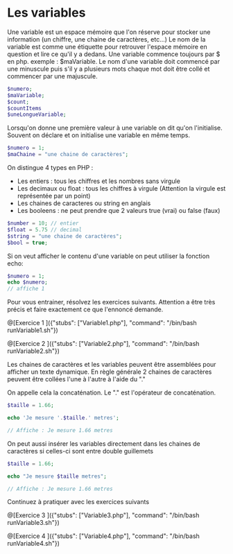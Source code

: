 # Les variables

Une variable est un espace mémoire que l'on réserve pour stocker une information (un chiffre, une chaine de caractères, etc...) 
Le nom de la variable est comme une étiquette pour retrouver l'espace mémoire en question et lire ce qu'il y a dedans.
Une variable commence toujours par $ en php. exemple : $maVariable. Le nom d'une variable doit commencé par une minuscule puis s'il y a plusieurs mots chaque mot doit être collé et commencer par une majuscule.

```php
$numero;
$maVariable;
$count;
$countItems
$uneLongueVariable;
```

Lorsqu'on donne une première valeur à une variable on dit qu'on l'initialise. Souvent on déclare et on initialise une variable en même temps.

```php
$numero = 1;
$maChaine = "une chaine de caractères";
```

On distingue 4 types en PHP :
- Les entiers : tous les chiffres et les nombres sans virgule
- Les decimaux ou float : tous les chiffres à virgule (Attention la virgule est représentée par un point)
- Les chaines de caracteres ou string en anglais
- Les booleens : ne peut prendre que 2 valeurs true (vrai) ou false (faux)

```php
$number = 10; // entier
$float = 5.75 // decimal
$string = "une chaine de caractères";
$bool = true;
```

Si on veut afficher le contenu d'une variable on peut utiliser la fonction echo:

```php
$numero = 1;
echo $numero;
// affiche 1
```

Pour vous entrainer, résolvez les exercices suivants.
Attention a être très précis et faire exactement ce que l'ennoncé demande.

@[Exercice 1 ]({"stubs": ["Variable1.php"], "command": "/bin/bash runVariable1.sh"})

@[Exercice 2 ]({"stubs": ["Variable2.php"], "command": "/bin/bash runVariable2.sh"})


Les chaines de caractères et les variables peuvent être assemblées pour afficher un texte dynamique. 
En règle générale 2 chaines de caractères peuvent être collées l'une à l'autre à l'aide du "."

On appelle cela la concaténation. Le "." est l'opérateur de concaténation.

```php
$taille = 1.66;

echo 'Je mesure '.$taille.' metres';

// Affiche : Je mesure 1.66 metres
```

On peut aussi insérer les variables directement dans les chaines de caractères si celles-ci sont entre double guillemets

```php
$taille = 1.66;

echo "Je mesure $taille metres";

// Affiche : Je mesure 1.66 metres
```

Continuez à pratiquer avec les exercices suivants

@[Exercice 3 ]({"stubs": ["Variable3.php"], "command": "/bin/bash runVariable3.sh"})

@[Exercice 4 ]({"stubs": ["Variable4.php"], "command": "/bin/bash runVariable4.sh"})

